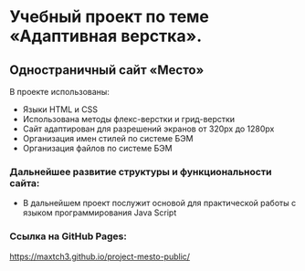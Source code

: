 # Учебный проект по теме «Адаптивная верстка».
## Одностраничный сайт «Место»

В проекте использованы:
* Языки HTML и CSS
* Использована методы флекс-верстки и грид-верстки
* Сайт адаптирован для разрешений экранов от 320px до 1280px
* Организация имен стилей по системе БЭМ
* Организация файлов по системе БЭМ

### Дальнейшее развитие структуры и функциональности сайта:

* В дальнейшем проект послужит основой для практической работы с языком программирования Java Script

### Ссылка на GitHub Pages:
https://maxtch3.github.io/project-mesto-public/
